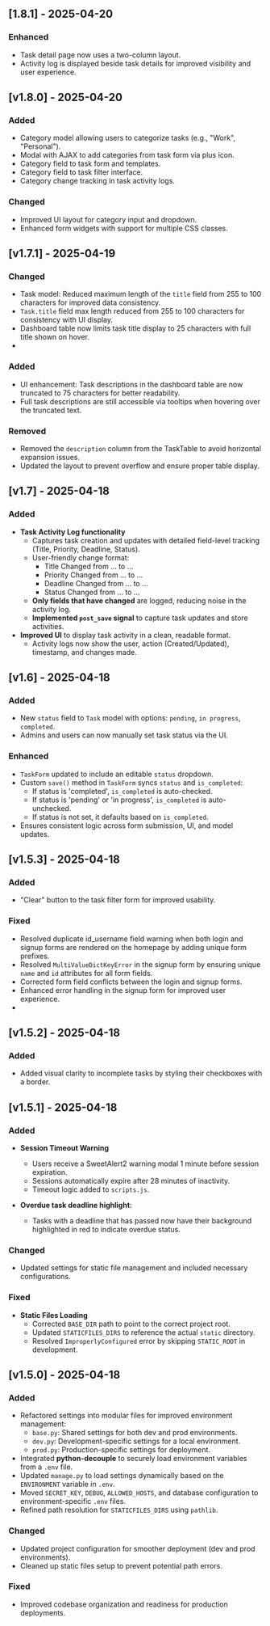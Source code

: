 ## [1.8.1] - 2025-04-20

### Enhanced
- Task detail page now uses a two-column layout.
- Activity log is displayed beside task details for improved visibility and user experience.


## [v1.8.0] - 2025-04-20

### Added
- Category model allowing users to categorize tasks (e.g., "Work", "Personal").
- Modal with AJAX to add categories from task form via plus icon.
- Category field to task form and templates.
- Category field to task filter interface.
- Category change tracking in task activity logs.

### Changed
- Improved UI layout for category input and dropdown.
- Enhanced form widgets with support for multiple CSS classes.

## [v1.7.1] - 2025-04-19
### Changed
- Task model: Reduced maximum length of the `title` field from 255 to 100 characters for improved data consistency.
- `Task.title` field max length reduced from 255 to 100 characters for consistency with UI display.
- Dashboard table now limits task title display to 25 characters with full title shown on hover.
- 
### Added
- UI enhancement: Task descriptions in the dashboard table are now truncated to 75 characters for better readability.
- Full task descriptions are still accessible via tooltips when hovering over the truncated text.

### Removed
- Removed the `description` column from the TaskTable to avoid horizontal expansion issues.
- Updated the layout to prevent overflow and ensure proper table display.

## [v1.7] - 2025-04-18
### Added
- **Task Activity Log functionality**
  - Captures task creation and updates with detailed field-level tracking (Title, Priority, Deadline, Status).
  - User-friendly change format:
    - Title Changed from ... to ...
    - Priority Changed from ... to ...
    - Deadline Changed from ... to ...
    - Status Changed from ... to ...
  - **Only fields that have changed** are logged, reducing noise in the activity log.
  - **Implemented `post_save` signal** to capture task updates and store activities.
- **Improved UI** to display task activity in a clean, readable format.
  - Activity logs now show the user, action (Created/Updated), timestamp, and changes made.

## [v1.6] - 2025-04-18
### Added
- New `status` field to `Task` model with options: `pending`, `in progress`, `completed`.
- Admins and users can now manually set task status via the UI.

### Enhanced
- `TaskForm` updated to include an editable `status` dropdown.
- Custom `save()` method in `TaskForm` syncs `status` and `is_completed`:
  - If status is 'completed', `is_completed` is auto-checked.
  - If status is 'pending' or 'in progress', `is_completed` is auto-unchecked.
  - If status is not set, it defaults based on `is_completed`.
- Ensures consistent logic across form submission, UI, and model updates.

## [v1.5.3] - 2025-04-18
### Added
- "Clear" button to the task filter form for improved usability.

### Fixed
- Resolved duplicate id_username field warning when both login and signup forms are rendered on the homepage by adding unique form prefixes.
- Resolved `MultiValueDictKeyError` in the signup form by ensuring unique `name` and `id` attributes for all form fields.
- Corrected form field conflicts between the login and signup forms.
- Enhanced error handling in the signup form for improved user experience.
- 
## [v1.5.2] - 2025-04-18
### Added
- Added visual clarity to incomplete tasks by styling their checkboxes with a border.

## [v1.5.1] - 2025-04-18

### Added
- **Session Timeout Warning**
  - Users receive a SweetAlert2 warning modal 1 minute before session expiration.
  - Sessions automatically expire after 28 minutes of inactivity.
  - Timeout logic added to `scripts.js`.

- **Overdue task deadline highlight**: 
  - Tasks with a deadline that has passed now have their background highlighted in red to indicate overdue status.

### Changed
- Updated settings for static file management and included necessary configurations.

### Fixed
- **Static Files Loading**
  - Corrected `BASE_DIR` path to point to the correct project root.
  - Updated `STATICFILES_DIRS` to reference the actual `static` directory.
  - Resolved `ImproperlyConfigured` error by skipping `STATIC_ROOT` in development.

## [v1.5.0] - 2025-04-18

### Added
- Refactored settings into modular files for improved environment management:
  - `base.py`: Shared settings for both dev and prod environments.
  - `dev.py`: Development-specific settings for a local environment.
  - `prod.py`: Production-specific settings for deployment.
- Integrated **python-decouple** to securely load environment variables from a `.env` file.
- Updated `manage.py` to load settings dynamically based on the `ENVIRONMENT` variable in `.env`.
- Moved `SECRET_KEY`, `DEBUG`, `ALLOWED_HOSTS`, and database configuration to environment-specific `.env` files.
- Refined path resolution for `STATICFILES_DIRS` using `pathlib`.

### Changed
- Updated project configuration for smoother deployment (dev and prod environments).
- Cleaned up static files setup to prevent potential path errors.

### Fixed
- Improved codebase organization and readiness for production deployments.

